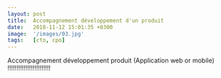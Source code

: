 ```yaml
---
layout: post
title:  Accompagnement développement d'un produit 
date:   2018-11-12 15:01:35 +0300
image:  '/images/03.jpg'
tags:   [cto, cpo]
---
```

Accompagnement développement produit (Application web or mobile) !!!!!!!!!!!!!!!!!!!!!!!!